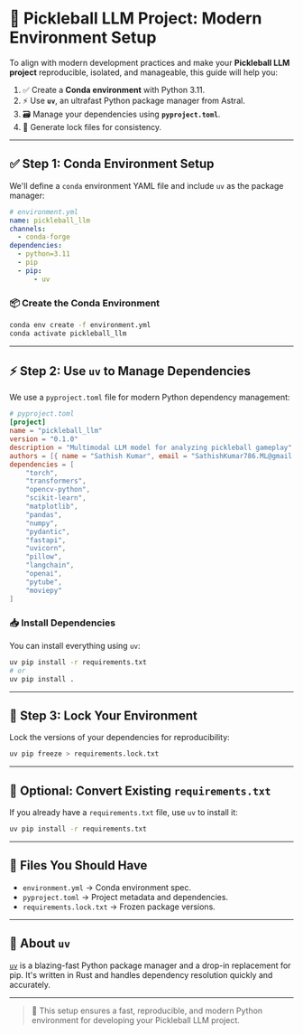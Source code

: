 # 🏓 Pickleball LLM Project: Modern Environment Setup

To align with modern development practices and make your **Pickleball LLM project** reproducible, isolated, and manageable, this guide will help you:

1. ✅ Create a **Conda environment** with Python 3.11.
2. ⚡ Use **`uv`**, an ultrafast Python package manager from Astral.
3. 🗃️ Manage your dependencies using **`pyproject.toml`**.
4. 🔐 Generate lock files for consistency.

---

## ✅ Step 1: Conda Environment Setup

We'll define a `conda` environment YAML file and include `uv` as the package manager:

```yaml
# environment.yml
name: pickleball_llm
channels:
  - conda-forge
dependencies:
  - python=3.11
  - pip
  - pip:
      - uv
```

### 📦 Create the Conda Environment

```bash
conda env create -f environment.yml
conda activate pickleball_llm
```

---

## ⚡ Step 2: Use `uv` to Manage Dependencies

We use a `pyproject.toml` file for modern Python dependency management:

```toml
# pyproject.toml
[project]
name = "pickleball_llm"
version = "0.1.0"
description = "Multimodal LLM model for analyzing pickleball gameplay"
authors = [{ name = "Sathish Kumar", email = "SathishKumar786.ML@gmail.com" }]
dependencies = [
    "torch",
    "transformers",
    "opencv-python",
    "scikit-learn",
    "matplotlib",
    "pandas",
    "numpy",
    "pydantic",
    "fastapi",
    "uvicorn",
    "pillow",
    "langchain",
    "openai",
    "pytube",
    "moviepy"
]
```

### 📥 Install Dependencies

You can install everything using `uv`:

```bash
uv pip install -r requirements.txt
# or
uv pip install .
```

---

## 🔐 Step 3: Lock Your Environment

Lock the versions of your dependencies for reproducibility:

```bash
uv pip freeze > requirements.lock.txt
```

---

## 🔁 Optional: Convert Existing `requirements.txt`

If you already have a `requirements.txt` file, use `uv` to install it:

```bash
uv pip install -r requirements.txt
```

---

## 📁 Files You Should Have

- `environment.yml` → Conda environment spec.
- `pyproject.toml` → Project metadata and dependencies.
- `requirements.lock.txt` → Frozen package versions.

---

## 🧠 About `uv`

[`uv`](https://github.com/astral-sh/uv) is a blazing-fast Python package manager and a drop-in replacement for pip. It's written in Rust and handles dependency resolution quickly and accurately.

---

> 🚀 This setup ensures a fast, reproducible, and modern Python environment for developing your Pickleball LLM project.